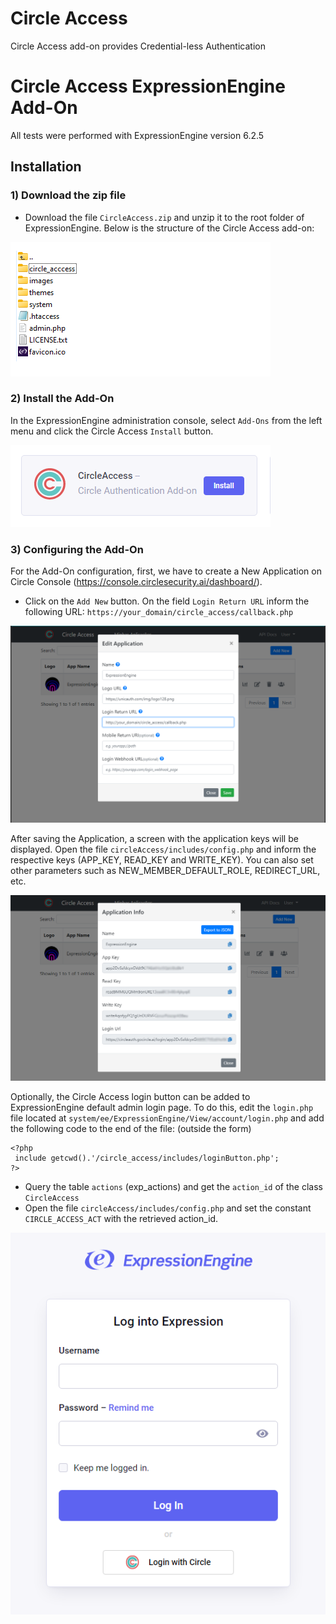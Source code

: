 # Circle Access
Circle Access add-on provides Credential-less Authentication  

# Circle Access ExpressionEngine Add-On
All tests were performed with ExpressionEngine version 6.2.5

## Installation

### 1) Download the zip file

- Download the file ```CircleAccess.zip``` and unzip it to the root folder of ExpressionEngine. Below is the structure of the Circle Access add-on:

![alt text](circle_access/images/image1.png)


### 2) Install the Add-On

In the ExpressionEngine administration console, select ```Add-Ons``` from the left menu and click the Circle Access ```Install``` button.

![alt text](circle_access/images/image3.png)


### 3) Configuring the Add-On

For the Add-On configuration, first, we have to create a New Application on Circle Console (https://console.circlesecurity.ai/dashboard/).

- Click on the ```Add New``` button. On the field ```Login Return URL``` inform the following URL: ```https://your_domain/circle_access/callback.php``` 


![alt text](circle_access/images/image4.png)


After saving the Application, a screen with the application keys will be displayed. Open the file ```circleAccess/includes/config.php``` and inform the respective keys (APP_KEY, READ_KEY and WRITE_KEY).
You can also set other parameters such as NEW_MEMBER_DEFAULT_ROLE, REDIRECT_URL, etc.

![alt text](circle_access/images/image5.png)


Optionally, the Circle Access login button can be added to ExpressionEngine default admin login page.
To do this, edit the ```login.php``` file located at ```system/ee/ExpressionEngine/View/account/login.php``` and add the following code to the end of the file: (outside the form)

 ```
<?php
  include getcwd().'/circle_access/includes/loginButton.php';
?>
 ```

- Query the table ```actions``` (exp_actions) and get the ```action_id``` of the class ```CircleAccess```
- Open the file ```circleAccess/includes/config.php``` and set the constant ```CIRCLE_ACCESS_ACT``` with the retrieved action_id.

![alt text](circle_access/images/image2.png)

